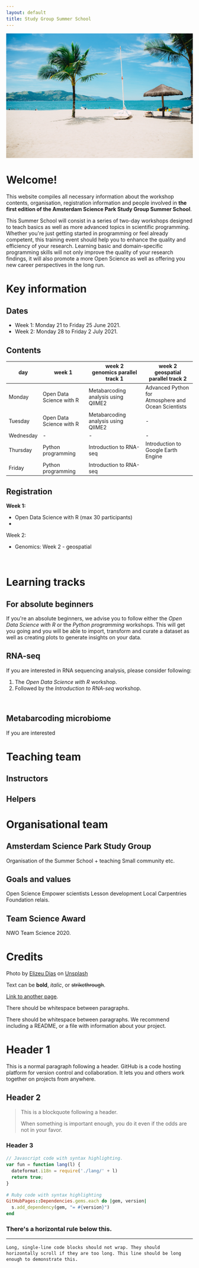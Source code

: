```yaml
---
layout: default
title: Study Group Summer School 
---
```


<img src="assets/images/beach.jpg">

# Welcome!

 This website compiles all necessary information about the workshop contents, organisation, registration information and people involved in __the first edition of the Amsterdam Science Park Study Group Summer School__.  

This Summer School will consist in a series of two-day workshops designed to teach basics as well as more advanced topics in scientific programming. Whether you're just getting started in programming or feel already competent, this training event should help you to enhance the quality and efficiency of your research. Learning basic and domain-specific programming skills will not only improve the quality of your research findings, it will also promote a more Open Science as well as offering you new career perspectives in the long run.  



# Key information

## Dates

- Week 1: Monday 21 to Friday 25 June 2021.  
- Week 2: Monday 28 to Friday 2 July 2021.  

## Contents


|     day        | week 1   | week 2 <br> genomics parallel track 1  | week 2 <br> geospatial parallel track 2       |
|------------ |-------------------------------------------------- |---------------------------------------------  |-----------------------------------------------------  |
| Monday      | Open Data Science with R  | Metabarcoding analysis using QIIME2   | Advanced Python for <br> Atmosphere and Ocean Scientists   |
| Tuesday     | Open Data Science with R  | Metabarcoding analysis using QIIME2   | -                                                     |
| Wednesday   | -                                                 | -                                             | -                                                     |
| Thursday    | Python programming     | Introduction to RNA-seq               | Introduction to Google Earth Engine                   |
| Friday      | Python programming    | Introduction to RNA-seq               | 


## Registration

__Week 1:__ 
  - Open Data Science with R (max 30 participants)
  - 
Week 2:
  - Genomics: 
Week 2 - geospatial 

<br>

# Learning tracks

## For absolute beginners
If you're an absolute beginners, we advise you to follow either the _Open Data Science with R_ or the _Python programming_ 
workshops. 
This will get you going and you will be able to import, transform and curate a dataset as well as creating plots to generate 
insights on your data.  


## RNA-seq
If you are interested in RNA sequencing analysis, please consider following:
1. The _Open Data Science with R_ workshop. 
2. Followed by the _Introduction to RNA-seq_ workshop.  


<br>

## Metabarcoding microbiome
If you are interested 


# Teaching team

## Instructors

## Helpers


# Organisational team 

## Amsterdam Science Park Study Group
Organisation of the Summer School + teaching
Small community etc.

## Goals and values

Open Science
Empower scientists
Lesson development 
Local Carpentries Foundation relais.

## Team Science Award
NWO Team Science 2020. 





# Credits
Photo by <a href="https://unsplash.com/@elishavision?utm_source=unsplash&utm_medium=referral&utm_content=creditCopyText">Elizeu Dias</a> on <a href="https://unsplash.com/s/photos/beach?utm_source=unsplash&utm_medium=referral&utm_content=creditCopyText">Unsplash</a>

















Text can be **bold**, _italic_, or ~~strikethrough~~.

[Link to another page](./another-page.html).

There should be whitespace between paragraphs.

There should be whitespace between paragraphs. We recommend including a README, or a file with information about your project.

# Header 1

This is a normal paragraph following a header. GitHub is a code hosting platform for version control and collaboration. It lets you and others work together on projects from anywhere.

## Header 2

> This is a blockquote following a header.
>
> When something is important enough, you do it even if the odds are not in your favor.

### Header 3

```js
// Javascript code with syntax highlighting.
var fun = function lang(l) {
  dateformat.i18n = require('./lang/' + l)
  return true;
}
```

```ruby
# Ruby code with syntax highlighting
GitHubPages::Dependencies.gems.each do |gem, version|
  s.add_dependency(gem, "= #{version}")
end
```


### There's a horizontal rule below this.

* * *



```
Long, single-line code blocks should not wrap. They should horizontally scroll if they are too long. This line should be long enough to demonstrate this.
```

